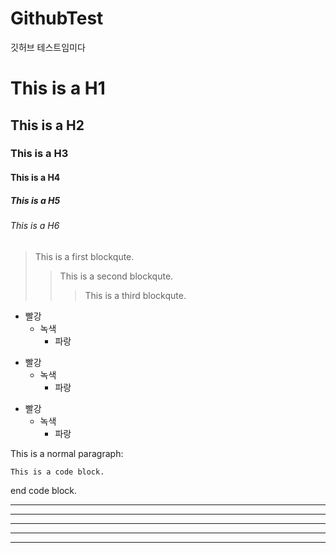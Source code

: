 # GithubTest
깃허브 테스트임미다

# This is a H1
## This is a H2
### This is a H3
#### This is a H4
##### This is a H5
###### This is a H6


> This is a first blockqute.
>	> This is a second blockqute.
>	>	> This is a third blockqute.


* 빨강
  * 녹색
    * 파랑

+ 빨강
  + 녹색
    + 파랑

- 빨강
  - 녹색
    - 파랑

This is a normal paragraph:

    This is a code block.
    
end code block.


* * *

***

*****

- - -

---------------------------------------
